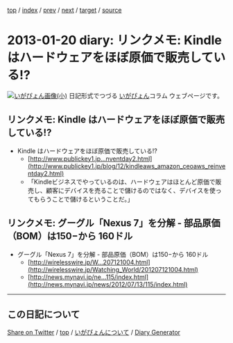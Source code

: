 [top](https://igapyon.github.io/diary/) 
 / [index](https://igapyon.github.io/diary/2013/index.html) 
 / [prev](https://igapyon.github.io/diary/2013/ig130119.html) 
 / [next](https://igapyon.github.io/diary/2013/ig130121.html) 
 / [target](https://igapyon.github.io/diary/2013/ig130120.html) 
 / [source](https://github.com/igapyon/diary/blob/gh-pages/2013/ig130120.html.src.md) 

2013-01-20 diary: リンクメモ: Kindle はハードウェアをほぼ原価で販売している!?
=====================================================================================================
[![いがぴょん画像(小)](https://igapyon.github.io/diary/images/iga200306s.jpg "いがぴょん")](https://igapyon.github.io/diary/memo/memoigapyon.html) 日記形式でつづる [いがぴょん](https://igapyon.github.io/diary/memo/memoigapyon.html)コラム ウェブページです。

## リンクメモ: Kindle はハードウェアをほぼ原価で販売している!?


* Kindle はハードウェアをほぼ原価で販売している!?
  * [http://www.publickey1.jp...nventday2.html](http://www.publickey1.jp/blog/12/kindleaws_amazon_ceoaws_reinventday2.html)
  * 「Kindleビジネスでやっているのは、ハードウェアはほとんど原価で販売し、顧客にデバイスを売ることで儲けるのではなく、デバイスを使ってもらうことで儲けるということだ。」


## リンクメモ: グーグル「Nexus 7」を分解 - 部品原価（BOM）は150−から 160ドル


* グーグル「Nexus 7」を分解 - 部品原価（BOM）は150−から 160ドル
  * [http://wirelesswire.jp/W...207121004.html](http://wirelesswire.jp/Watching_World/201207121004.html)
  * [http://news.mynavi.jp/ne...115/index.html](http://news.mynavi.jp/news/2012/07/13/115/index.html)








----------------------------------------------------------------------------------------------------

## この日記について

[Share on Twitter](https://twitter.com/intent/tweet?hashtags=igapyon%2Cdiary%2C%E3%81%84%E3%81%8C%E3%81%B4%E3%82%87%E3%82%93&text=%E3%83%AA%E3%83%B3%E3%82%AF%E3%83%A1%E3%83%A2%3A+Kindle+%E3%81%AF%E3%83%8F%E3%83%BC%E3%83%89%E3%82%A6%E3%82%A7%E3%82%A2%E3%82%92%E3%81%BB%E3%81%BC%E5%8E%9F%E4%BE%A1%E3%81%A7%E8%B2%A9%E5%A3%B2%E3%81%97%E3%81%A6%E3%81%84%E3%82%8B%21%3F&url=https%3A%2F%2Figapyon.github.io%2Fdiary%2F2013%2Fig130120.html) / [top](../index.html/) / [いがぴょんについて](https://igapyon.github.io/diary/memo/memoigapyon.html) / [Diary Generator](https://github.com/igapyon/igapyonv3)
